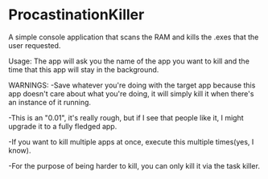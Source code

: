# ProcastinationKiller
A simple console application that scans the RAM and kills the .exes that the user requested.

Usage: The app will ask you the name of the app you want to kill and the time that this app will stay in the background.

WARNINGS:
-Save whatever you're doing with the target app because this app doesn't care about what you're doing, it will simply kill it when there's an instance of it running.


-This is an "0.01", it's really rough, but if I see that people like it, I might upgrade it to a fully fledged app.


-If you want to kill multiple apps at once, execute this multiple times(yes, I know).


-For the purpose of being harder to kill, you can only kill it via the task killer.
